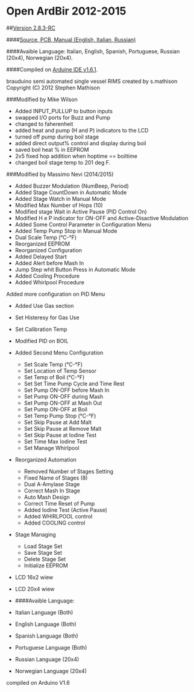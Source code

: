 Open ArdBir 2012-2015
===========
##[Version 2.8.3-RC](https://github.com/ArdBir/Open-ArdBir/archive/v2.8.3-RC.zip)

####[Source, PCB, Manual (English, Italian, Russian)](http://goo.gl/qMhPgu)

####Avaible Language: Italian, English, Spanish, Portuguese, Russian (20x4), Norwegian (20x4).

####Compiled on [Arduine IDE v1.6.1](http://www.arduino.cc/en/Main/Software).

brauduino semi automated single vessel RIMS
created by s.mathison
Copyright (C) 2012  Stephen Mathison

###Modified by Mike Wilson

 - Added INPUT_PULLUP to button inputs
 - swapped I/O ports for Buzz and Pump
 - changed to faherenheit
 - added heat and pump (H and P) indicators to the LCD
 - turned off pump during boil stage
 - added direct output% control and display during boil
 - saved boil heat % in EEPROM
 - 2v5 fixed hop addition when hoptime == boiltime
 - changed boil stage temp to 201 deg F.

###Modified by Massimo Nevi (2014/2015)

 - Added Buzzer Modulation (NumBeep, Period)
 - Added Stage CountDown in Automatic Mode
 - Added Stage Watch in Manual Mode
 - Modified Max Number of Hops (10)
 - Modified stage Wait in Active Pause (PID Control On)
 - Modified H e P indicator for ON-OFF and Active-Disactive Modulation
 - Added Some Control Parameter in Configuration Menu
 - Added Temp Pump Stop in Manual Mode
 - Dual Scale Temp (°C-°F)
 - Reorganized EEPROM
 - Reorganized Configuration
 - Added Delayed Start
 - Added Alert before Mash In
 - Jump Step whit Button Press in Automatic Mode
 - Added Cooling Procedure
 - Added Whirlpool Procedure

 Added more configuration on PID Menu
 - Added Use Gas section
 - Set Histeresy for Gas Use
 - Set Calibration Temp
 - Modified PID on BOIL

 - Added Second Menu Configuration
   - Set Scale Temp (°C-°F)
   - Set Location of Temp Sensor
   - Set Temp of Boil (°C-°F)
   - Set Set Time Pump Cycle and Time Rest
   - Set Pump ON-OFF before Mash In
   - Set Pump ON-OFF during Mash
   - Set Pump ON-OFF at Mash Out
   - Set Pump ON-OFF at Boil
   - Set Temp Pump Stop (°C-°F)
   - Set Skip Pause at Add Malt
   - Set Skip Pause at Remove Malt
   - Set Skip Pause at Iodine Test
   - Set Time Max Iodine Test
   - Set Manage Whirlpool

 - Reorganized Automation
   - Removed Number of Stages Setting
   - Fixed Name of Stages (8)
   - Dual A-Amylase Stage
   - Correct Mash In Stage
   - Auto Mash Design
   - Correct Time Reset of Pump
   - Added Iodine Test (Active Pause)
   - Added WHIRLPOOL control
   - Added COOLING control

 - Stage Managing
   - Load Stage Set
   - Save Stage Set
   - Delete Stage Set
   - Initialize EEPROM

 - LCD 16x2 wiew
 - LCD 20x4 wiew

 - ####Avaible Language:
  - Italian Language     (Both)
  - English Language     (Both)
  - Spanish Language     (Both)
  - Portuguese Language  (Both)
  - Russian Language     (20x4)
  - Norwegian Language   (20x4)

 compiled on Arduino V1.6
